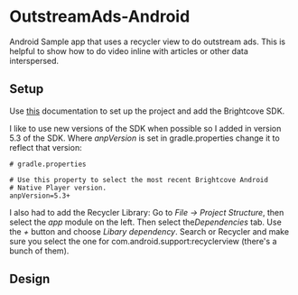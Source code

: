 # OutstreamAds-Android
Android Sample app that uses a recycler view to do outstream ads. This is helpful to show how to do 
video inline with articles or other data interspersed. 


## Setup
Use [this](https://support.brightcove.com/quick-start-build-app-using-brightcove-native-sdk-android#Create_a_project
)  documentation to set up the project and add the Brightcove SDK.

I like to use new versions of the SDK when possible so I added in version 5.3 of the SDK. 
 Where *anpVersion* is set in gradle.properties change it to reflect that version:

    # gradle.properties

    # Use this property to select the most recent Brightcove Android
    # Native Player version.
    anpVersion=5.3+

I also had to add the Recycler Library: Go to *File -> Project Structure*, then select the *app* module 
on the left. Then select the*Dependencies* tab. Use the *+* button and choose *Libary dependency*. Search or Recycler 
and make sure you select the one for com.android.support:recyclerview (there's a bunch of them).

## Design

 
